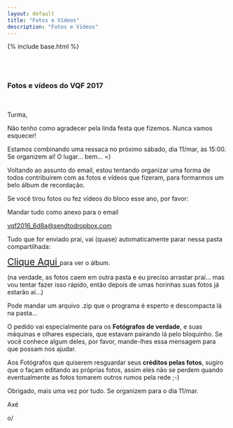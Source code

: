 ```yaml
---
layout: default
title: "Fotos e Vídeos"
description: "Fotos e Vídeos"
---
```

{% include base.html %}

<style type="text/css" media="screen">

  img {
    width:80%;
    margin: 5px 0;

  }

</style>


<br/><br/>

### Fotos e vídeos do VQF 2017

<br/>

Turma,

  Não tenho como agradecer pela linda festa que fizemos. Nunca vamos esquecer!

  Estamos combinando uma ressaca no próximo sábado, dia 11/mar, às 15:00. Se organizem aí!
  O lugar... bem... =)

  Voltando ao assunto do email, estou tentando organizar uma forma de todos contribuirem com as fotos e vídeos que fizeram, para formarmos um belo álbum de recordação.

  Se você tirou fotos ou fez vídeos do bloco esse ano, por favor:

  Mandar tudo como anexo para o email

  <a href='mailto:vqf2016_6d8a@sendtodropbox.com' style='font-size:1.5em'>vqf2016_6d8a@sendtodropbox.com</a>

  Tudo que for enviado praí, vai (quase) automaticamente parar nessa pasta compartilhada:

  <a href='https://www.dropbox.com/sh/4r0c6qx77bm9k3t/AACbwvfAU3tRj1dqNyPnqx4Ya?dl=0' style='font-size:1.5em' target='_blank'>
    Clique Aqui
  </a> para ver o álbum.

  (na verdade, as fotos caem em outra pasta e eu preciso arrastar praí... mas vou tentar fazer isso rápido, então depois de umas horinhas suas fotos já estarão aí...)

  Pode mandar um arquivo .zip que o programa é esperto e descompacta lá na pasta...

  O pedido vai especialmente para os **Fotógrafos de verdade**, e suas máquinas e olhares especiais, que estavam pairando lá pelo bloquinho. Se você conhece algum deles, por favor, mande-lhes essa mensagem para que possam nos ajudar.

  Aos Fotógrafos que quiserem resguardar seus **créditos pelas fotos**, sugiro que o façam editando as próprias fotos, assim eles não se perdem quando eventualmente as fotos tomarem outros rumos pela rede ;-)


  Obrigado, mais uma vez por tudo. Se organizem para o dia 11/mar.

  Axé

  o/

<br/><br/><br/><br/>








